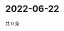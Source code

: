 # 2022-06-22

共 0 条

<!-- BEGIN WEIBO -->
<!-- 最后更新时间 Wed Jun 22 2022 19:12:42 GMT+0800 (China Standard Time) -->

<!-- END WEIBO -->
